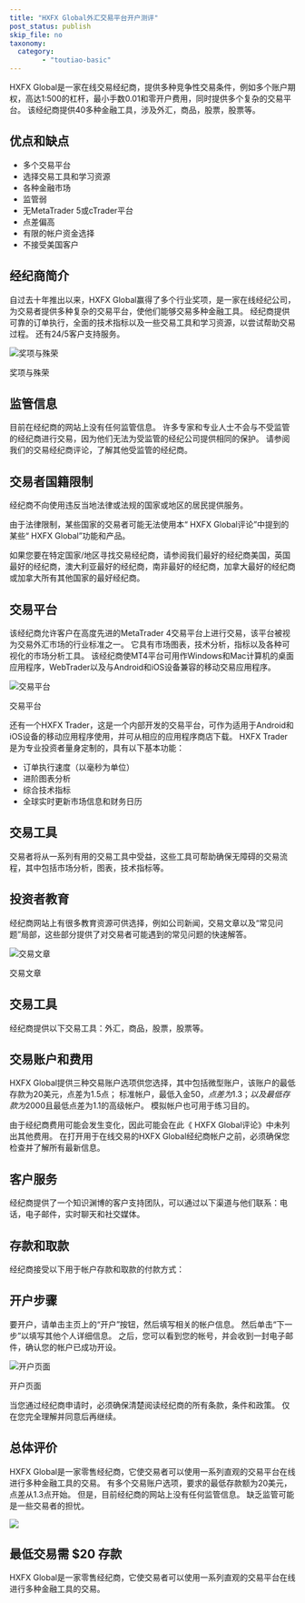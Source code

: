 ```yaml
---
title: "HXFX Global外汇交易平台开户测评"
post_status: publish
skip_file: no
taxonomy:
  category:
        - "toutiao-basic"
---
```


HXFX Global是一家在线交易经纪商，提供多种竞争性交易条件，例如多个账户期权，高达1:500的杠杆，最小手数0.01和零开户费用，同时提供多个复杂的交易平台。 该经纪商提供40多种金融工具，涉及外汇，商品，股票，股票等。

## 优点和缺点

- 多个交易平台
- 选择交易工具和学习资源
- 各种金融市场
- 监管弱
- 无MetaTrader 5或cTrader平台
- 点差偏高
- 有限的帐户资金选择
- 不接受美国客户

## 经纪商简介

自过去十年推出以来，HXFX Global赢得了多个行业奖项，是一家在线经纪公司，为交易者提供多种复杂的交易平台，使他们能够交易多种金融工具。 经纪商提供可靠的订单执行，全面的技术指标以及一些交易工具和学习资源，以尝试帮助交易过程。 还有24/5客户支持服务。

![奖项与殊荣](https://cdn.fendou.la/funstoutiao/2020/12/HXFX-Global-Review-Awards-and-Recognitions-1024x192.jpg "奖项与殊荣")

奖项与殊荣

## 监管信息

目前在经纪商的网站上没有任何监管信息。 许多专家和专业人士不会与不受监管的经纪商进行交易，因为他们无法为受监管的经纪公司提供相同的保护。 请参阅我们的交易经纪商评论，了解其他受监管的经纪商。

## 交易者国籍限制

经纪商不向使用违反当地法律或法规的国家或地区的居民提供服务。

由于法律限制，某些国家的交易者可能无法使用本“ HXFX Global评论”中提到的某些“ HXFX Global”功能和产品。

如果您要在特定国家/地区寻找交易经纪商，请参阅我们最好的经纪商美国，英国最好的经纪商，澳大利亚最好的经纪商，南非最好的经纪商，加拿大最好的经纪商或加拿大所有其他国家的最好经纪商。

## 交易平台

该经纪商允许客户在高度先进的MetaTrader 4交易平台上进行交易，该平台被视为交易外汇市场的行业标准之一。 它具有市场图表，技术分析，指标以及各种可视化的市场分析工具。 该经纪商使MT4平台可用作Windows和Mac计算机的桌面应用程序，WebTrader以及与Android和iOS设备兼容的移动交易应用程序。

![交易平台](https://cdn.fendou.la/funstoutiao/2020/12/HXFX-Global-Review-Trading-Patform.jpg "交易平台")

交易平台

还有一个HXFX Trader，这是一个内部开发的交易平台，可作为适用于Android和iOS设备的移动应用程序使用，并可从相应的应用程序商店下载。 HXFX Trader是为专业投资者量身定制的，具有以下基本功能：

- 订单执行速度（以毫秒为单位）
- 进阶图表分析
- 综合技术指标
- 全球实时更新市场信息和财务日历

## 交易工具

交易者将从一系列有用的交易工具中受益，这些工具可帮助确保无障碍的交易流程，其中包括市场分析，图表，技术指标等。

## 投资者教育

经纪商网站上有很多教育资源可供选择，例如公司新闻，交易文章以及“常见问题”局部，这些部分提供了对交易者可能遇到的常见问题的快速解答。

![交易文章](https://cdn.fendou.la/funstoutiao/2020/12/HXFX-Global-Review-Trading-Articles-1024x291.jpg "交易文章")

交易文章

## 交易工具

经纪商提供以下交易工具：外汇，商品，股票，股票等。

## 交易账户和费用

HXFX Global提供三种交易账户选项供您选择，其中包括微型账户，该账户的最低存款为20美元，点差为1.5点； 标准帐户，最低入金$50，点差为1.3； 以及最低存款为$2000且最低点差为1.1的高级帐户。 模拟帐户也可用于练习目的。

由于经纪商费用可能会发生变化，因此可能会在此《 HXFX Global评论》中未列出其他费用。 在打开用于在线交易的HXFX Global经纪商帐户之前，必须确保您检查并了解所有最新信息。

## 客户服务

经纪商提供了一个知识渊博的客户支持团队，可以通过以下渠道与他们联系：电话，电子邮件，实时聊天和社交媒体。

## 存款和取款

经纪商接受以下用于帐户存款和取款的付款方式：

## 开户步骤

要开户，请单击主页上的“开户”按钮，然后填写相关的帐户信息。 然后单击“下一步”以填写其他个人详细信息。 之后，您可以看到您的帐号，并会收到一封电子邮件，确认您的帐户已成功开设。

![开户页面](https://cdn.fendou.la/funstoutiao/2020/12/HXFX-Global-Review-Account-Opening-Page.jpg "开户页面")

开户页面

当您通过经纪商申请时，必须确保清楚阅读经纪商的所有条款，条件和政策。 仅在您完全理解并同意后再继续。

## 总体评价

HXFX Global是一家零售经纪商，它使交易者可以使用一系列直观的交易平台在线进行多种金融工具的交易。 有多个交易账户选项，要求的最低存款额为20美元，点差从1.3点开始。 但是，目前经纪商的网站上没有任何监管信息。 缺乏监管可能是一些交易者的担忧。

![](https://cdn.fendou.la/funstoutiao/2020/12/HXFX-Global-Logo.png)

## 最低交易需 $20 存款

HXFX Global是一家零售经纪商，它使交易者可以使用一系列直观的交易平台在线进行多种金融工具的交易。
